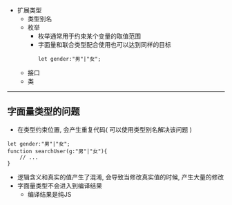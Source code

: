 
- 扩展类型
    - 类型别名
    - 枚举
        - 枚举通常用于约束某个变量的取值范围
        - 字面量和联合类型配合使用也可以达到同样的目标
            ```
            let gender:"男"|"女";
            ```
    - 接口
    - 类
----------------------------
## 字面量类型的问题

- 在类型约束位置, 会产生重复代码( 可以使用类型别名解决该问题 )
```
let gender:"男"|"女";
function searchUser(g:"男"|"女"){
    // ...
}
```
- 逻辑含义和真实的值产生了混淆, 会导致当修改真实值的时候, 产生大量的修改
- 字面量类型不会进入到编译结果
    - 编译结果是纯JS